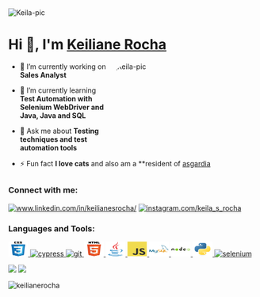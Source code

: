   <img align="center" alt="Keila-pic" width="1200" height="225" style="radius:600px;" src="https://media.giphy.com/media/lnfzT3k8g7wpG/giphy.gif?width=676&height=676">

 # Hi 👋, I'm  [Keiliane Rocha](https://www.linkedin.com/in/keilianesrocha/) 
 

  <img align="right" alt="Keila-pic" width="300" height="150" style="border-radius:50px;" src="https://media.giphy.com/media/4rZA5D22301iMgrUNd/giphy.gif?width=676&height=676">
  
  
- 🔭 I’m currently working on **Sales Analyst**

- 🌱 I’m currently learning **Test Automation with Selenium WebDriver and Java, Java and SQL**

- 💬 Ask me about **Testing techniques and test automation tools**

- ⚡ Fun fact **I love cats** and also am a **resident of [asgardia](https://asgardia.space/en/)
##
<p> 
<h3 align="left">Connect with me:</h3>
<p align="left">
<a href="https://www.linkedin.com/in/keilianesrocha/" target="blank"><img align="center" src="https://raw.githubusercontent.com/rahuldkjain/github-profile-readme-generator/master/src/images/icons/Social/linked-in-alt.svg" alt="www.linkedin.com/in/keilianesrocha/" height="30" width="40" /></a>
<a href="https://www.instagram.com/keila_s_rocha/" target="blank"><img align="center" src="https://raw.githubusercontent.com/rahuldkjain/github-profile-readme-generator/master/src/images/icons/Social/instagram.svg" alt="instagram.com/keila_s_rocha" height="30" width="40" /></a>
</p>

<h3 align="left">Languages and Tools:</h3>
<p <img align="left" alt="Keila-HTML" height="30" width="40"> <a href="https://www.w3schools.com/css/" target="_blank" rel="noreferrer"> <img src="https://raw.githubusercontent.com/devicons/devicon/master/icons/css3/css3-original-wordmark.svg" alt="css3" width="40" height="30"/> </a> <a href="https://www.cypress.io" target="_blank" rel="noreferrer"> <img src="https://raw.githubusercontent.com/simple-icons/simple-icons/6e46ec1fc23b60c8fd0d2f2ff46db82e16dbd75f/icons/cypress.svg" alt="cypress" width="40" height="30"/> </a> <a href="https://git-scm.com/" target="_blank" rel="noreferrer"> <img src="https://www.vectorlogo.zone/logos/git-scm/git-scm-icon.svg" alt="git" width="40" height="30"/> </a> <a href="https://www.w3.org/html/" target="_blank" rel="noreferrer"> <img src="https://raw.githubusercontent.com/devicons/devicon/master/icons/html5/html5-original-wordmark.svg" alt="html5" width="40" height="30"/> </a> <a href="https://www.java.com" target="_blank" rel="noreferrer"> <img src="https://raw.githubusercontent.com/devicons/devicon/master/icons/java/java-original.svg" alt="java" width="40" height="30"/> </a> <a href="https://developer.mozilla.org/en-US/docs/Web/JavaScript" target="_blank" rel="noreferrer"> <img src="https://raw.githubusercontent.com/devicons/devicon/master/icons/javascript/javascript-original.svg" alt="javascript" width="40" height="30"/> </a> <a href="https://www.mysql.com/" target="_blank" rel="noreferrer"> <img src="https://raw.githubusercontent.com/devicons/devicon/master/icons/mysql/mysql-original-wordmark.svg" alt="mysql" width="40" height="30"/> </a> <a href="https://nodejs.org" target="_blank" rel="noreferrer"> <img src="https://raw.githubusercontent.com/devicons/devicon/master/icons/nodejs/nodejs-original-wordmark.svg" alt="nodejs" width="40" height="30"/> </a> <a href="https://www.python.org" target="_blank" rel="noreferrer"> <img src="https://raw.githubusercontent.com/devicons/devicon/master/icons/python/python-original.svg" alt="python" width="40" height="30"/> </a> <a href="https://www.selenium.dev" target="_blank" rel="noreferrer"> <img src="https://raw.githubusercontent.com/detain/svg-logos/780f25886640cef088af994181646db2f6b1a3f8/svg/selenium-logo.svg" alt="selenium" width="40" height="30"/> </a> </p>

<div>
  <img src = "https://github-readme-stats.vercel.app/api?username=KeilianeRocha&show_icons=true&theme=synthwave&hide" width = 400>
  <img src = "https://github-readme-streak-stats.herokuapp.com?user=KeilianeRocha&theme=synthwave&hide_border=false" width = 400>
</div> 

 <p align="left"> <img src="https://komarev.com/ghpvc/?username=keilianerocha&label=Profile%20views&color=0e75b6&style=flat" alt="keilianerocha" /> </p>

